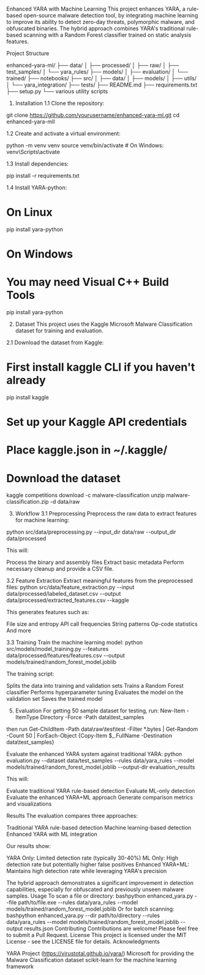 Enhanced YARA with Machine Learning
This project enhances YARA, a rule-based open-source malware detection tool, by integrating machine learning to improve its ability to detect zero-day threats, polymorphic malware, and obfuscated binaries. The hybrid approach combines YARA's traditional rule-based scanning with a Random Forest classifier trained on static analysis features.

Project Structure

enhanced-yara-ml/
├── data/
│   ├── processed/
│   ├── raw/
│   ├── test_samples/
│   └── yara_rules/
├── models/
│   ├── evaluation/
│   └── trained/
├── notebooks/
├── src/
│   ├── data/
│   ├── models/
│   ├── utils/
│   └── yara_integration/
├── tests/
├── README.md
├── requirements.txt
├── setup.py
└── various utility scripts


1. Installation
1.1 Clone the repository:

git clone https://github.com/yourusername/enhanced-yara-ml.git
cd enhanced-yara-mll

1.2 Create and activate a virtual environment:

python -m venv venv
source venv/bin/activate  # On Windows: venv\Scripts\activate

1.3 Install dependencies:

pip install -r requirements.txt

1.4 Install YARA-python:

# On Linux
pip install yara-python

# On Windows
# You may need Visual C++ Build Tools
pip install yara-python


2. Dataset
This project uses the Kaggle Microsoft Malware Classification dataset for training and evaluation.

2.1 Download the dataset from Kaggle:

# First install kaggle CLI if you haven't already
pip install kaggle

# Set up your Kaggle API credentials
# Place kaggle.json in ~/.kaggle/

# Download the dataset
kaggle competitions download -c malware-classification
unzip malware-classification.zip -d data/raw


3. Workflow
3.1 Preprocessing
Preprocess the raw data to extract features for machine learning:

python src/data/preprocessing.py --input_dir data/raw --output_dir data/processed

This will:

Process the binary and assembly files
Extract basic metadata
Perform necessary cleanup and provide a CSV file.

3.2  Feature Extraction
Extract meaningful features from the preprocessed files:
python src/data/feature_extraction.py --input data/processed/labeled_dataset.csv --output data/processed/extracted_features.csv --kaggle 

This generates features such as:

File size and entropy
API call frequencies
String patterns
Op-code statistics
And more

3.3 Training
Train the machine learning model:
python src/models/model_training.py --features data/processed/features/features.csv --output models/trained/random_forest_model.joblib

The training script:

Splits the data into training and validation sets
Trains a Random Forest classifier
Performs hyperparameter tuning
Evaluates the model on the validation set
Saves the trained model

5. Evaluation
For getting 50 sample dataset for testing, run:
New-Item -ItemType Directory -Force -Path data\test_samples

then run
Get-ChildItem -Path data\raw\test\test -Filter *.bytes | Get-Random -Count 50 | ForEach-Object {Copy-Item $_.FullName -Destination data\test_samples}

Evaluate the enhanced YARA system against traditional YARA:
python evaluation.py --dataset data/test_samples --rules data/yara_rules --model models/trained/random_forest_model.joblib --output-dir evaluation_results

This will:

Evaluate traditional YARA rule-based detection
Evaluate ML-only detection
Evaluate the enhanced YARA+ML approach
Generate comparison metrics and visualizations

Results
The evaluation compares three approaches:

Traditional YARA rule-based detection
Machine learning-based detection
Enhanced YARA with ML integration

Our results show:

YARA Only: Limited detection rate (typically 30-40%)
ML Only: High detection rate but potentially higher false positives
Enhanced YARA+ML: Maintains high detection rate while leveraging YARA's precision

The hybrid approach demonstrates a significant improvement in detection capabilities, especially for obfuscated and previously unseen malware samples.
Usage
To scan a file or directory:
bashpython enhanced_yara.py --file path/to/file.exe --rules data/yara_rules --model models/trained/random_forest_model.joblib
Or for batch scanning:
bashpython enhanced_yara.py --dir path/to/directory --rules data/yara_rules --model models/trained/random_forest_model.joblib --output results.json
Contributing
Contributions are welcome! Please feel free to submit a Pull Request.
License
This project is licensed under the MIT License - see the LICENSE file for details.
Acknowledgments

YARA Project (https://virustotal.github.io/yara/)
Microsoft for providing the Malware Classification dataset
scikit-learn for the machine learning framework